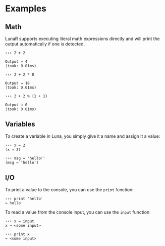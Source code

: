 # Examples

## Math

LunaR supports executing literal math expressions directly and will print the output automatically if one is detected.

``` shell
››› 2 + 2

Output ⇛ 4
(took: 0.01ms)
```

``` shell
››› 2 + 2 * 8

Output ⇛ 18
(took: 0.01ms)
```

``` shell
››› 2 + 2 % (1 + 1)

Output ⇛ 0
(took: 0.01ms)
```

## Variables

To create a variable in Luna, you simply give it a name and assign it a value:

```shell
››› x = 2
(x ⇛ 2)

››› msg = 'hello!'
(msg ⇛ 'hello')
```

## I/O

To print a value to the console, you can use the `print` function:

```shell
››› print 'hello'
⇛ hello
```

To read a value from the console input, you can use the `input` function:

```shell
››› x = input
x ⇛ <some input>

››› print x
⇛ <some input>
```
